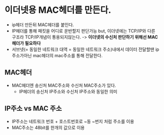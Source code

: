 # 이더넷용 MAC헤더를 만든다.

- ip헤더 만든뒤 MAC헤더를 붙인다.
- IP헤더를 통해 패킷을 어디로 운반할지 판단가능 but, 이더넷에는 TCP/IP와 다른 구조라 TCP/IP개념이 통용되지않는다. -> **이더넷의 수신처 판단하기 위해선 MAC헤더가 필요하다**
- 서브넷(= 동일한 네트워크 대역 = 동일한 네트워크 주소)내에서 데이터 전달할땐 ip주소가아닌 mac헤더의 mac주소를 통해 전달한다.

## MAC헤더
- MAC헤더엔 송신처 MAC주소와 수신처 MAC주소가 있다.
  - IP헤더의 송신처 IP주소와 수신처 IP주소와 동일한 의미

## IP주소 vs MAC 주소
- IP주소는 네트워크 번호 + 호스트번호로 ~동 ~번지 처럼 주소를 이용
- MAC주소는 48bit를 한개의 값으로 이용
